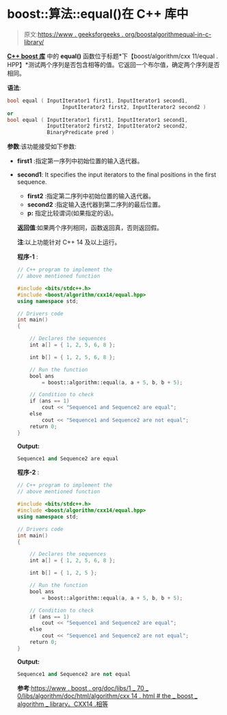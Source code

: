 # boost::算法::equal()在 C++ 库中

> 原文:[https://www . geeksforgeeks . org/boostalgorithmequal-in-c-library/](https://www.geeksforgeeks.org/boostalgorithmequal-in-c-library/)

**[C++ boost 库](https://www.geeksforgeeks.org/advanced-c-boost-library/)** 中的 **equal()** 函数位于标题*下【boost/algorithm/cxx 11/equal . HPP】*测试两个序列是否包含相等的值。它返回一个布尔值，确定两个序列是否相同。

**语法**:

```cpp
bool equal ( InputIterator1 first1, InputIterator1 second1,
                  InputIterator2 first2, InputIterator2 second2 )
or 
bool equal ( InputIterator1 first1, InputIterator1 second1,
             InputIterator2 first2, InputIterator2 second2, 
             BinaryPredicate pred )

```

**参数**:该功能接受如下参数:

*   **first1** :指定第一序列中初始位置的输入迭代器。
*   **second1**: It specifies the input iterators to the final positions in the first sequence.
    *   **first2** :指定第二序列中初始位置的输入迭代器。
    *   **second2** :指定输入迭代器到第二序列的最后位置。
    *   **p:** 指定比较谓词(如果指定的话)。

    **返回值**:如果两个序列相同，函数返回真，否则返回假。

    **注**:以上功能针对 C++ 14 及以上运行。

    **程序-1** :

    ```cpp
    // C++ program to implement the
    // above mentioned function

    #include <bits/stdc++.h>
    #include <boost/algorithm/cxx14/equal.hpp>
    using namespace std;

    // Drivers code
    int main()
    {

        // Declares the sequences
        int a[] = { 1, 2, 5, 6, 8 };

        int b[] = { 1, 2, 5, 6, 8 };

        // Run the function
        bool ans
            = boost::algorithm::equal(a, a + 5, b, b + 5);

        // Condition to check
        if (ans == 1)
            cout << "Sequence1 and Sequence2 are equal";
        else
            cout << "Sequence1 and Sequence2 are not equal";
        return 0;
    }
    ```

    **Output:**

    ```cpp
    Sequence1 and Sequence2 are equal

    ```

    **程序-2** :

    ```cpp
    // C++ program to implement the
    // above mentioned function

    #include <bits/stdc++.h>
    #include <boost/algorithm/cxx14/equal.hpp>
    using namespace std;

    // Drivers code
    int main()
    {

        // Declares the sequences
        int a[] = { 1, 2, 5, 6, 8 };

        int b[] = { 1, 2, 5 };

        // Run the function
        bool ans
            = boost::algorithm::equal(a, a + 5, b, b + 5);

        // Condition to check
        if (ans == 1)
            cout << "Sequence1 and Sequence2 are equal";
        else
            cout << "Sequence1 and Sequence2 are not equal";
        return 0;
    }
    ```

    **Output:**

    ```cpp
    Sequence1 and Sequence2 are not equal

    ```

    **参考**:[https://www . boost . org/doc/libs/1 _ 70 _ 0/libs/algorithm/doc/html/algorithm/cxx 14 . html # the _ boost _ algorithm _ library。CXX14 .相等](https://www.boost.org/doc/libs/1_70_0/libs/algorithm/doc/html/algorithm/CXX14.html#the_boost_algorithm_library.CXX14.equal)
